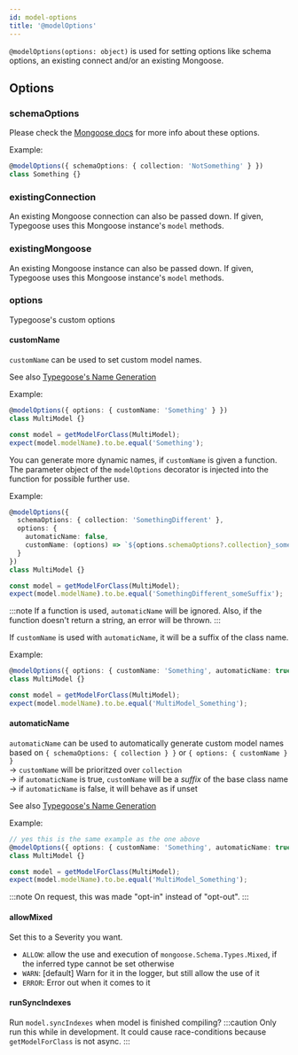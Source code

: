 ```yaml
---
id: model-options
title: '@modelOptions'
---
```


`@modelOptions(options: object)` is used for setting options like schema options, an existing connect and/or an existing Mongoose.

## Options

### schemaOptions

Please check the [Mongoose docs](https://mongoosejs.com/docs/guide.html#options) for more info about these options.

Example:

```ts
@modelOptions({ schemaOptions: { collection: 'NotSomething' } })
class Something {}
```

### existingConnection

An existing Mongoose connection can also be passed down. If given, Typegoose uses this Mongoose instance's `model` methods.  

### existingMongoose

An existing Mongoose instance can also be passed down. If given, Typegoose uses this Mongoose instance's `model` methods.  

### options

Typegoose's custom options

#### customName

`customName` can be used to set custom model names.

See also [Typegoose's Name Generation](../../guides/advanced/name-generation.md)

Example:

```ts
@modelOptions({ options: { customName: 'Something' } })
class MultiModel {}

const model = getModelForClass(MultiModel);
expect(model.modelName).to.be.equal('Something');
```

You can generate more dynamic names, if `customName` is given a function. The parameter object of the `modelOptions` decorator is injected into the function for possible further use.  

Example:

```ts
@modelOptions({
  schemaOptions: { collection: 'SomethingDifferent' },
  options: {
    automaticName: false,
    customName: (options) => `${options.schemaOptions?.collection}_someSuffix`
  }
})
class MultiModel {}

const model = getModelForClass(MultiModel);
expect(model.modelName).to.be.equal('SomethingDifferent_someSuffix');
```

:::note
If a function is used, `automaticName` will be ignored. Also, if the function doesn't return a string, an error will be thrown.
:::

If `customName` is used with `automaticName`, it will be a suffix of the class name.

Example:

```ts
@modelOptions({ options: { customName: 'Something', automaticName: true } })
class MultiModel {}

const model = getModelForClass(MultiModel);
expect(model.modelName).to.be.equal('MultiModel_Something');
```

#### automaticName

`automaticName` can be used to automatically generate custom model names based on `{ schemaOptions: { collection } }` or `{ options: { customName } }`  
-> `customName` will be prioritzed over `collection`  
-> if `automaticName` is true, `customName` will be a *suffix* of the base class name
-> if `automaticName` is false, it will behave as if unset

See also [Typegoose's Name Generation](../../guides/advanced/name-generation.md)

Example:

```ts
// yes this is the same example as the one above
@modelOptions({ options: { customName: 'Something', automaticName: true } })
class MultiModel {}

const model = getModelForClass(MultiModel);
expect(model.modelName).to.be.equal('MultiModel_Something');
```

:::note
On request, this was made "opt-in" instead of "opt-out".
:::

#### allowMixed

Set this to a Severity you want.

- `ALLOW`: allow the use and execution of `mongoose.Schema.Types.Mixed`, if the inferred type cannot be set otherwise
- `WARN`: [default] Warn for it in the logger, but still allow the use of it
- `ERROR`: Error out when it comes to it

#### runSyncIndexes

Run `model.syncIndexes` when model is finished compiling?
:::caution
Only run this while in development. It could cause race-conditions because `getModelForClass` is not async.
:::
